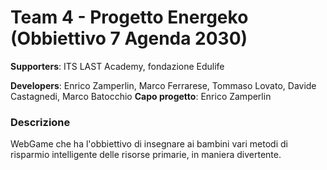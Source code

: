 # Team 4 - Progetto Energeko (Obbiettivo 7 Agenda 2030)
**Supporters**: ITS LAST Academy, fondazione Edulife

**Developers**: Enrico Zamperlin, Marco Ferrarese, Tommaso Lovato, Davide Castagnedi, Marco Batocchio
**Capo progetto**: Enrico Zamperlin

### Descrizione
WebGame che ha l'obbiettivo di insegnare ai bambini vari metodi di risparmio intelligente delle risorse primarie, in maniera divertente.


